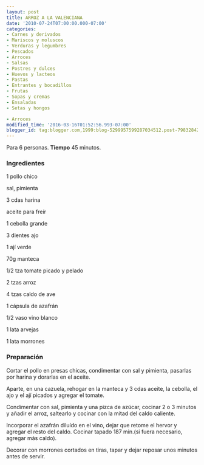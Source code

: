 ```yaml
---
layout: post
title: ARROZ A LA VALENCIANA
date: '2010-07-24T07:00:00.000-07:00'
categories:
- Carnes y derivados
- Mariscos y moluscos
- Verduras y legumbres
- Pescados
- Arroces
- Salsas
- Postres y dulces
- Huevos y lacteos
- Pastas
- Entrantes y bocadillos
- Frutas
- Sopas y cremas
- Ensaladas
- Setas y hongos

- Arroces
modified_time: '2016-03-16T01:52:56.993-07:00'
blogger_id: tag:blogger.com,1999:blog-5299957599287034512.post-7983284294371917836
---
```


Para 6 personas.
<b>Tiempo</b> 45 minutos.

<h3>Ingredientes</h3>

1 pollo chico

sal, pimienta

3 cdas harina

aceite para freír

1 cebolla grande

3 dientes ajo

1 ají verde

70g manteca

1/2 tza tomate picado y pelado

2 tzas arroz

4 tzas caldo de ave

1 cápsula de azafrán

1/2 vaso vino blanco

1 lata arvejas

1 lata morrones

<h3>Preparación</h3>

Cortar el pollo en presas chicas, condimentar con sal y pimienta, pasarlas por harina y dorarlas en el aceite.

Aparte, en una cazuela, rehogar en la manteca y 3 cdas aceite, la cebolla, el ajo y el ají picados y agregar el tomate.

Condimentar con sal, pimienta y una pizca de azúcar, cocinar 2 o 3 minutos y añadir el arroz, saltearlo y cocinar con la mitad del caldo caliente.

Incorporar el azafrán diluído en el vino, dejar que retome el hervor y agregar el resto del caldo. Cocinar tapado 187 min.(si fuera necesario, agregar más caldo).

Decorar con morrones cortados en tiras, tapar y dejar reposar unos minutos antes de servir.

